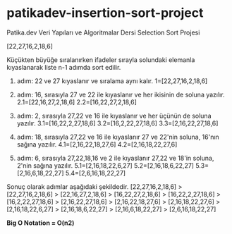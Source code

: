 # patikadev-insertion-sort-project
Patika.dev Veri Yapıları ve Algoritmalar Dersi Selection Sort Projesi

[22,27,16,2,18,6]

Küçükten büyüğe sıralanırken ifadeler sırayla solundaki elemanla kıyaslanarak liste n-1 adımda sort edilir.

1. adım: 22 ve 27 kıyaslanır ve sıralama aynı kalır.
1=[22,27,16,2,18,6]

2. adım: 16, sırasıyla 27 ve 22 ile kıyaslanır ve her ikisinin de soluna yazılır.
2.1=[22,16,27,2,18,6]
2.2=[16,22,27,2,18,6]

3. adım: 2, sırasıyla 27,22 ve 16 ile kıyaslanır ve her üçünün de soluna yazılır.
3.1=[16,22,2,27,18,6]
3.2=[16,2,22,27,18,6]
3.3=[2,16,22,27,18,6]

4. adım: 18, sırasıyla 27,22 ve 16 ile kıyaslanır 27 ve 22'nin soluna, 16'nın sağına yazılır.
4.1=[2,16,22,18,27,6]
4.2=[2,16,18,22,27,6]

5. adım: 6, sırasıyla 27,22,18,16 ve 2 ile kıyaslanır 27,22 ve 18'in soluna, 2'nin sağına yazılır.
5.1=[2,16,18,22,6,27]
5.2=[2,16,18,6,22,27]
5.3=[2,16,6,18,22,27]
5.4=[2,6,16,18,22,27]

Sonuç olarak adımlar aşağıdaki şekildedir.
[22,27,16,2,18,6] > [22,27,16,2,18,6] > [22,16,27,2,18,6] > [16,22,27,2,18,6] > [16,22,2,27,18,6] > [16,2,22,27,18,6] > [2,16,22,27,18,6] > [2,16,22,18,27,6] > [2,16,18,22,27,6] > [2,16,18,22,6,27] > [2,16,18,6,22,27] > [2,16,6,18,22,27] > [2,6,16,18,22,27]

**Big O Notation = O(n2)**
